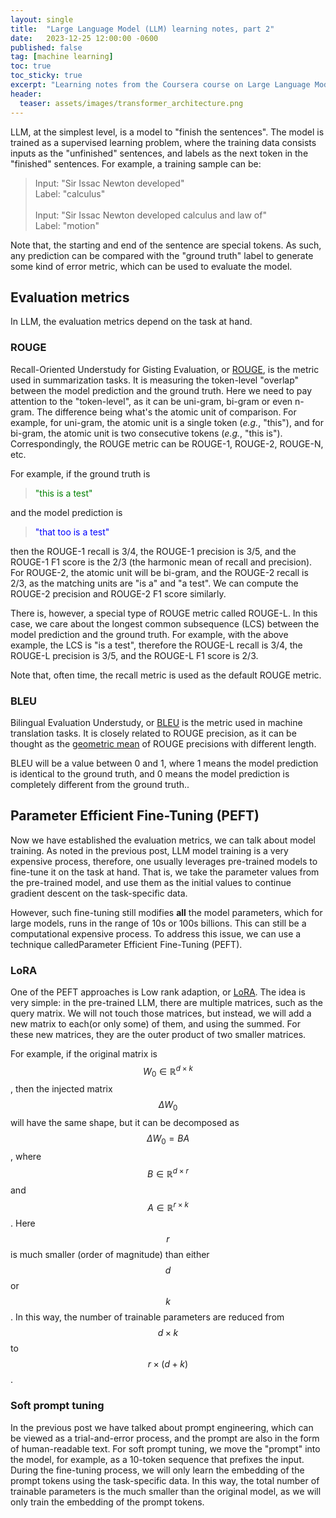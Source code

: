 ```yaml
---
layout: single
title:  "Large Language Model (LLM) learning notes, part 2"
date:   2023-12-25 12:00:00 -0600
published: false
tag: [machine learning]
toc: true
toc_sticky: true
excerpt: "Learning notes from the Coursera course on Large Language Models (LLMs)"
header:
  teaser: assets/images/transformer_architecture.png
---
```

LLM, at the simplest level, is a model to "finish the sentences".
The model is trained as a supervised learning problem, where the training data
consists inputs as the "unfinished" sentences, and labels as the next token
in the "finished" sentences. For example, a training sample can be:

> Input: "Sir Issac Newton developed"<br>
> Label: "calculus"<br><br>
> Input: "Sir Issac Newton developed calculus and law of"<br>
> Label: "motion"

Note that, the starting and end of the sentence are special tokens. As such,
any prediction can be compared with the "ground truth" label to generate
some kind of error metric, which can be used to evaluate the model.

## Evaluation metrics
In LLM, the evaluation metrics depend on the task at hand.

### ROUGE
Recall-Oriented Understudy for Gisting Evaluation, or
[ROUGE](https://en.wikipedia.org/wiki/ROUGE_(metric)),
 is the metric used in summarization tasks. It is measuring the token-level
"overlap" between the model prediction and the ground truth. Here we need to
pay attention to the "token-level", as it can be uni-gram, bi-gram or even n-gram.
The difference being what's the atomic unit of comparison. For example, for uni-gram,
the atomic unit is a single token (_e.g._, "this"), and for bi-gram, the atomic unit
is two consecutive tokens (_e.g._, "this is").
Correspondingly, the ROUGE metric can be ROUGE-1, ROUGE-2, ROUGE-N, etc.

For example, if the ground truth is

><span style="color:green">"this is a test"</span>

and the model prediction is

><span style="color:blue">"that too is a test"</span>

then the ROUGE-1 recall is 3/4, the ROUGE-1 precision is 3/5,
and the ROUGE-1 F1 score is the 2/3 (the harmonic mean of recall and precision).
For ROUGE-2, the atomic unit will be bi-gram, and the ROUGE-2 recall is 2/3, as
the matching units are "is a" and "a test". We can compute the ROUGE-2 precision and
ROUGE-2 F1 score similarly.

There is, however, a special type of ROUGE metric called ROUGE-L. In this case,
we care about the longest common subsequence (LCS) between the model prediction
and the ground truth. For example, with the above example, the LCS is "is a test",
therefore the ROUGE-L recall is 3/4, the ROUGE-L precision is 3/5, and the ROUGE-L
F1 score is 2/3.

Note that, often time, the recall metric is used as the default ROUGE metric.

### BLEU
Bilingual Evaluation Understudy, or [BLEU](https://en.wikipedia.org/wiki/BLEU)
is the metric used in machine translation tasks. It is closely related to ROUGE precision,
as it can be thought as the [geometric mean](https://en.wikipedia.org/wiki/Geometric_mean)
of ROUGE precisions with different length.

BLEU will be a value between 0 and 1, where 1 means the model prediction is identical
to the ground truth, and 0 means the model prediction is completely different from the
ground truth..

## Parameter Efficient Fine-Tuning (PEFT)
Now we have established the evaluation metrics, we can talk about model training.
As noted in the previous post, LLM model training is a very expensive process, therefore,
one usually leverages pre-trained models to fine-tune it on the task at hand. That
is, we take the parameter values from the pre-trained model, and use them as the initial
values to continue gradient descent on the task-specific data.

However, such fine-tuning still modifies **all** the model parameters, which for
large models, runs in the range of 10s or 100s billions. This can still be a
computational expensive process. To address this issue, we can use a technique
calledParameter Efficient Fine-Tuning (PEFT).

### LoRA
One of the PEFT approaches is  Low rank adaption, or [LoRA](https://arxiv.org/abs/2106.09685).
The idea is very simple: in the pre-trained LLM, there are multiple matrices, such as the query
matrix. We will not touch those matrices, but instead, we will add a new matrix to each(or
only some) of them, and using the summed. For these new matrices, they
are the outer product of two smaller matrices.

For example, if the original matrix is $$W_0 \in \mathbb{R}^{d \times k}$$, then the
injected matrix $$\Delta W_0$$ will have the same shape, but it can be decomposed as
$$\Delta W_0 = B A$$, where $$B \in \mathbb{R}^{d \times r}$$ and
$$A \in \mathbb{R}^{r \times k}$$. Here $$r$$ is much smaller (order of magnitude)
than either $$d$$ or $$k$$. In this way, the number of trainable parameters are
reduced from $$d \times k$$ to $$r \times(d + k)$$.

### Soft prompt tuning
In the previous post we have talked about prompt engineering, which can be viewed as
a trial-and-error process, and the prompt are also in the form of human-readable text.
For soft prompt tuning, we move the "prompt" into the model, for example, as a 10-token
sequence that prefixes the input. During the fine-tuning process, we will only learn the
embedding of the prompt tokens using the task-specific data. In this way, the total
number of trainable parameters is the much smaller than the original model, as we will
only train the embedding of the prompt tokens.

